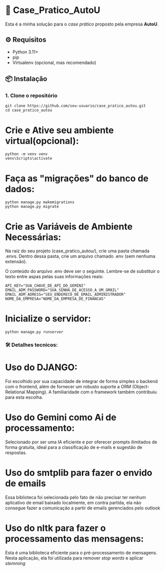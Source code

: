 # 📁 Case_Pratico_AutoU

Esta é a minha solução para o *case prático* proposto pela empresa **AutoU**.

## ⚙️ Requisitos

- Python 3.11+
- pip
- Virtualenv (opcional, mas recomendado)

## 📦 Instalação

### 1. Clone o repositório

```
git clone https://github.com/seu-usuario/case_pratico_autou.git
cd case_pratico_autou
```

# Crie e Ative seu ambiente virtual(opcional):

```
python -m venv venv
venv\Scripts\activate
```

# Faça as "migrações" do banco de dados:

```
python manage.py makemigrations
python manage.py migrate
```

# Crie as Variáveis de Ambiente Necessárias:
Na raiz do seu projeto (case_pratico_autou/), crie uma pasta chamada .envs. Dentro dessa pasta, crie um arquivo chamado .env (sem nenhuma extensão).

O conteúdo do arquivo .env deve ser o seguinte. Lembre-se de substituir o texto entre aspas pelas suas informações reais:

```
API_KEY="SUA_CHAVE_DE_API_DO_GEMINI"
EMAIL_ADM_PASSWORD="SUA_SENHA_DE_ACESSO_A_UM_GMAIL"
EMAIL_ADM_ADRESS="SEU_ENDERECO_DE_EMAIL_ADMINISTRADOR"
NOME_DA_EMPRESA="NOME_DA_EMPRESA_DE_FINANCAS"

```

# Inicialize o servidor:

```
python manage.py runserver
```

### 🛠️ Detalhes tecnicos:

# Uso do DJANGO:
Foi escolhido por sua capacidade de integrar de forma simples o backend com o frontend, além de fornecer um robusto suporte a ORM (Object-Relational Mapping). A familiaridade com o framework também contribuiu para esta escolha.

# Uso do Gemini como Ai de processamento:
Selecionado por ser uma IA eficiente e por oferecer prompts ilimitados de forma gratuita, ideal para a classificação de e-mails e sugestão de respostas.

# Uso do smtplib para fazer o envido de emails
Essa biblioteca foi selecionada pelo fato de não precisar ter nenhum aplicativo de email baixado localmente, em contra partida, ela não consegue fazer a comunicação a partir de emails gerenciados pelo outlook

# Uso do nltk para fazer o processamento das mensagens:
Esta é uma biblioteca eficiente para o pré-processamento de mensagens. Nesta aplicação, ela foi utilizada para remover *stop words* e aplicar *stemming*